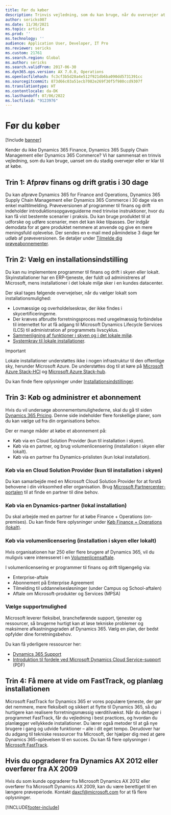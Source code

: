 ```yaml
---
title: Før du køber
description: Trinvis vejledning, som du kan bruge, når du overvejer at købe Dynamics 365 Finance, Dynamics 365 Supply Chain Management eller Dynamics 365 Commerce.
author: sericks007
ms.date: 11/30/2021
ms.topic: article
ms.prod: ''
ms.technology: ''
audience: Application User, Developer, IT Pro
ms.reviewer: sericks
ms.custom: 21761
ms.search.region: Global
ms.author: sericks
ms.search.validFrom: 2017-06-30
ms.dyn365.ops.version: AX 7.0.0, Operations
ms.openlocfilehash: fc3cf3b5d28a4e512f921db6ba090dd5731391cc
ms.sourcegitcommit: 873d66c03a51ecb7082e269f30f5f980ccd9307f
ms.translationtype: HT
ms.contentlocale: da-DK
ms.lasthandoff: 07/06/2022
ms.locfileid: "9123976"
---
```

# <a name="before-you-buy"></a>Før du køber

[!include [banner](../includes/banner.md)]

Kender du ikke Dynamics 365 Finance, Dynamics 365 Supply Chain Management eller Dynamics 365 Commerce? Vi har sammensat en trinvis vejledning, som du kan bruge, uanset om du stadig overvejer eller er klar til at købe.

## <a name="step-one-try-out-finance-and-operations-free-for-30-days"></a>Trin 1: Afprøv finans og drift gratis i 30 dage

Du kan afprøve Dynamics 365 for Finance and Operations, Dynamics 365 Supply Chain Management eller Dynamics 365 Commerce i 30 dage via en enkel mailtilmelding. Prøveversionen af programmer til finans og drift indeholder introduktionsopgaveguiderne med trinvise instruktioner, hvor du kan få vist bestemte scenarier i praksis. Du kan bruge produktet til at udforske og udføre scenarier, men det kan ikke tilpasses. Der indgår demodata for at gøre produktet nemmere at anvende og give en mere meningsfuld oplevelse. Der sendes en e-mail med påmindelse 3 dage før udløb af prøveversionen. Se detaljer under [Tilmelde dig prøveabonnementer](../../dev-itpro/dev-tools/sign-up-preview-subscription.md#subscribe).

## <a name="step-two-choose-a-deployment-option"></a>Trin 2: Vælg en installationsindstilling

Du kan nu implementere programmer til finans og drift i skyen eller lokalt. Skyinstallationer har en ERP-tjeneste, der fuldt ud administreres af Microsoft, mens installationer i det lokale miljø sker i en kundes datacenter.

Der skal tages følgende overvejelser, når du vælger lokalt som installationsmulighed:

- Lovmæssige og overholdelseskrav, der ikke findes i skycertificeringerne.
- Der kræves afbrudte forretningsproces med uregelmæssig forbindelse til internettet for at få adgang til Microsoft Dynamics Lifecycle Services (LCS) til administration af programmets livscyklus.
- [Sammenligning af funktioner i skyen og i det lokale miljø](cloud-prem-comparison.md).
- [Systemkrav til lokale installationer](system-requirements-on-prem.md).

> [!IMPORTANT]
> Lokale installationer understøttes ikke i nogen infrastruktur til den offentlige sky, herunder Microsoft Azure. De understøttes dog til at køre på [Microsoft Azure Stack-HCI](https://azure.microsoft.com/products/azure-stack/hci/) og [Microsoft Azure Stack-hub](https://azure.microsoft.com/products/azure-stack/hub/).

Du kan finde flere oplysninger under [Installationsindstillinger](../../dev-itpro/deployment/choose-deployment-type.md).

## <a name="step-three-buy-and-manage-a-subscription"></a>Trin 3: Køb og administrer et abonnement

Hvis du vil undersøge abonnementsmulighederne, skal du gå til siden [Dynamics 365 Pricing](https://www.microsoft.com/dynamics365/pricing). Denne side indeholder flere forskellige planer, som du kan vælge ud fra din organisations behov.

Der er mange måder at købe et abonnement på:

- Køb via en Cloud Solution Provider (kun til installation i skyen).
- Køb via en partner, og brug volumenlicensering (installation i skyen eller lokalt).
- Køb via en partner fra Dynamics-prislisten (kun lokal installation).

### <a name="buy-through-a-cloud-solution-provider-cloud-only"></a>Køb via en Cloud Solution Provider (kun til installation i skyen)

Du kan samarbejde med en Microsoft Cloud Solution Provider for at forstå behovene i din virksomhed eller organisation. Brug [Microsoft Partnercenter-portalen](https://partnercenter.microsoft.com/partner/home) til at finde en partner til dine behov.

### <a name="buy-through-a-dynamics-partner-on-premises"></a>Køb via en Dynamics-partner (lokal installation)

Du skal arbejde med en partner for at købe Finance + Operations (on-premises). Du kan finde flere oplysninger under [Køb Finance + Operations (lokalt)](purchase-on-premises.md).

### <a name="buy-through-volume-licensing-cloud-or-on-premises"></a>Køb via volumenlicensering (installation i skyen eller lokalt)

Hvis organisationen har 250 eller flere brugere af Dynamics 365, vil du muligvis være interesseret i en [Volumenlicensaftale](https://www.microsoft.com/Licensing/product-licensing/dynamics365).

I volumenlicensering er programmer til finans og drift tilgængelig via:

- Enterprise-aftale
- Abonnement på Enterprise Agreement
- Tilmelding til uddannelsesløsninger (under Campus og School-aftalen)
- Aftale om Microsoft-produkter og Services (MPSA)

### <a name="choose-your-support-option"></a>Vælge supportmulighed

Microsoft leverer fleksibel, brancheførende support, tjenester og ressourcer, så brugerne hurtigt kan at løse tekniske problemer og maksimere afkastningsgraden af Dynamics 365. Vælg en plan, der bedst opfylder dine forretningsbehov.

Du kan få yderligere ressourcer her:

- [Dynamics 365 Support](https://www.microsoft.com/dynamics365/support)
- [Introduktion til fordele ved Microsoft Dynamics Cloud Service-support](https://go.microsoft.com/fwlink/?LinkId=530335) (PDF)

## <a name="step-four-learn-about-fasttrack-and-plan-your-deployment"></a>Trin 4: Få mere at vide om FastTrack, og planlæg installationen

Microsoft FastTrack for Dynamics 365 er vores populære tjeneste, der gør det nemmere, mere fleksibelt og sikkert at flytte til Dynamics 365, så du hurtigere kan realisere forretningsmæssig værditilvækst. Når du deltager i programmet FastTrack, får du vejledning i best practices, og hvordan du planlægger vellykkede installationer. Du lærer også metoder til at gå nye brugere i gang og udvide funktioner – alle i dit eget tempo. Derudover har du adgang til tekniske ressourcer fra Microsoft, der hjælper dig med at gøre Dynamics 365-oplevelsen til en succes. Du kan få flere oplysninger i [Microsoft FastTrack](/dynamics365/fasttrack/).

## <a name="if-you-are-upgrading-from-dynamics-ax-2012-or-migrating-from-ax-2009"></a>Hvis du opgraderer fra Dynamics AX 2012 eller overfører fra AX 2009

Hvis du som kunde opgraderer fra Microsoft Dynamics AX 2012 eller overfører fra Microsoft Dynamics AX 2009, kan du være berettiget til en længere prøveperiode. Kontakt <daxcf@microsoft.com> for at få flere oplysninger.


[!INCLUDE[footer-include](../../../includes/footer-banner.md)]

